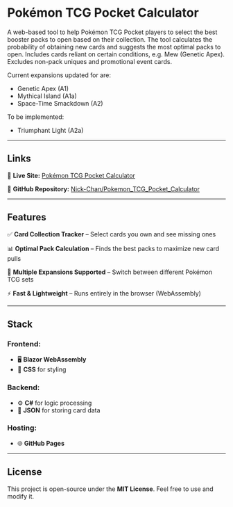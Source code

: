 # Pokémon TCG Pocket Calculator

A web-based tool to help Pokémon TCG Pocket players to select the best booster packs to open based on their collection. The tool calculates the probability of obtaining new cards and suggests the most optimal packs to open. Includes cards reliant on certain conditions, e.g. Mew (Genetic Apex). Excludes non-pack uniques and promotional event cards.

Current expansions updated for are: 
- Genetic Apex (A1)
- Mythical Island (A1a)
- Space-Time Smackdown (A2)

To be implemented:
- Triumphant Light (A2a)

---

## Links 
🚀 **Live Site:** [Pokémon TCG Pocket Calculator](https://nick-chan.github.io/Pokemon_TCG_Pocket_Calculator/)  

📂 **GitHub Repository:** [Nick-Chan/Pokemon_TCG_Pocket_Calculator](https://github.com/Nick-Chan/Pokemon_TCG_Pocket_Calculator)  

---

## Features  
✅ **Card Collection Tracker** – Select cards you own and see missing ones  

📊 **Optimal Pack Calculation** – Finds the best packs to maximize new card pulls  

📁 **Multiple Expansions Supported** – Switch between different Pokémon TCG sets  

⚡ **Fast & Lightweight** – Runs entirely in the browser (WebAssembly)  

---

## Stack  
### Frontend:  
- 🖥️ **Blazor WebAssembly**  
- 🎨 **CSS** for styling  

### Backend:  
- ⚙️ **C#** for logic processing  
- 💾 **JSON** for storing card data  

### Hosting:  
- 🌐 **GitHub Pages**  

---

## License  
This project is open-source under the **MIT License**. Feel free to use and modify it.  
